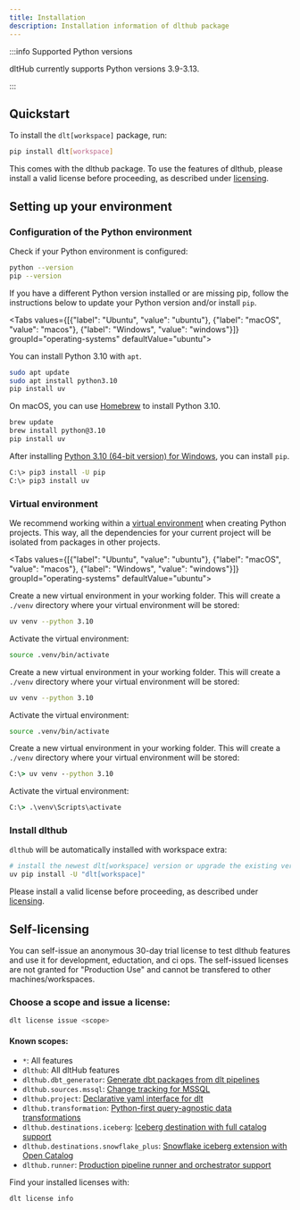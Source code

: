 ```yaml
---
title: Installation
description: Installation information of dlthub package
---
```


:::info Supported Python versions

dltHub currently supports Python versions 3.9-3.13.

:::

## Quickstart

To install the `dlt[workspace]` package, run:

```sh
pip install dlt[workspace]
```


This comes with the dlthub package. To use the features of dlthub, please install a valid license before proceeding, as described under [licensing](#self-licensing).


## Setting up your environment

### Configuration of the Python environment

Check if your Python environment is configured:

```sh
python --version
pip --version
```

If you have a different Python version installed or are missing pip, follow the instructions below to update your Python version and/or install `pip`.

<Tabs values={[{"label": "Ubuntu", "value": "ubuntu"}, {"label": "macOS", "value": "macos"}, {"label": "Windows", "value": "windows"}]} groupId="operating-systems" defaultValue="ubuntu">
<TabItem value="ubuntu">

You can install Python 3.10 with `apt`.

```sh
sudo apt update
sudo apt install python3.10
pip install uv
```

  </TabItem>
  <TabItem value="macos">

On macOS, you can use [Homebrew](https://brew.sh) to install Python 3.10.

```sh
brew update
brew install python@3.10
pip install uv
```

  </TabItem>
  <TabItem value="windows">

After installing [Python 3.10 (64-bit version) for Windows](https://www.python.org/downloads/windows/), you can install `pip`.

```sh
C:\> pip3 install -U pip
C:\> pip3 install uv
```

  </TabItem>
</Tabs>

### Virtual environment

We recommend working within a [virtual environment](https://docs.python.org/3/library/venv.html) when creating Python projects.
This way, all the dependencies for your current project will be isolated from packages in other projects.

<Tabs values={[{"label": "Ubuntu", "value": "ubuntu"}, {"label": "macOS", "value": "macos"}, {"label": "Windows", "value": "windows"}]} groupId="operating-systems" defaultValue="ubuntu">

  <TabItem value="ubuntu">

Create a new virtual environment in your working folder. This will create a `./venv` directory where your virtual environment will be stored:

```sh
uv venv --python 3.10
```

Activate the virtual environment:

```sh
source .venv/bin/activate
```

  </TabItem>
  <TabItem value="macos">

Create a new virtual environment in your working folder. This will create a `./venv` directory where your virtual environment will be stored:

```sh
uv venv --python 3.10
```

Activate the virtual environment:

```sh
source .venv/bin/activate
```

  </TabItem>
  <TabItem value="windows">

Create a new virtual environment in your working folder. This will create a `./venv` directory where your virtual environment will be stored:

```bat
C:\> uv venv --python 3.10
```

Activate the virtual environment:

```bat
C:\> .\venv\Scripts\activate
```

  </TabItem>
</Tabs>

### Install dlthub

`dlthub` will be automatically installed with workspace extra:

```sh
# install the newest dlt[workspace] version or upgrade the existing version to the newest one
uv pip install -U "dlt[workspace]"
```

Please install a valid license before proceeding, as described under [licensing](#self-licensing).



## Self-licensing


You can self-issue an anonymous 30-day trial license to test dlthub features and use it for development, eductation, and ci ops. The self-issued licenses are not granted for "Production Use" and cannot be transfered to other machines/workspaces. 


### Choose a scope and issue a license:

```sh
dlt license issue <scope>
```

#### Known scopes:


* `*`: All features 
* `dlthub`: All dltHub features 
* `dlthub.dbt_generator`: [Generate dbt packages from dlt pipelines](../features/transformations/dbt-transformations)
* `dlthub.sources.mssql`: [Change tracking for MSSQL](../ecosystem/ms-sql)
* `dlthub.project`: [Declarative yaml interface for dlt](../features/project/)
* `dlthub.transformation`: [Python-first query-agnostic data transformations](../features/transformations/)
* `dlthub.destinations.iceberg`: [Iceberg destination with full catalog support](../ecosystem/iceberg)
* `dlthub.destinations.snowflake_plus`: [Snowflake iceberg extension with Open Catalog](../ecosystem/snowflake_plus)
* `dlthub.runner`: [Production pipeline runner and orchestrator support](../features/runner)


Find your installed licenses with:
```sh
dlt license info
```




